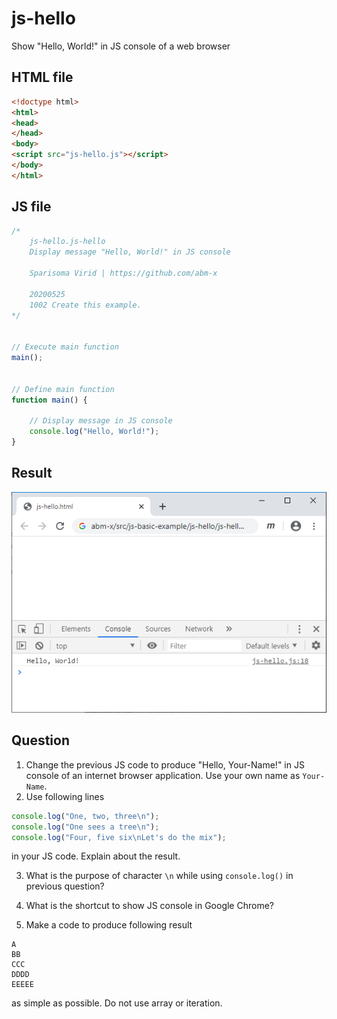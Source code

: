 # js-hello
Show "Hello, World!" in JS console of a web browser

## HTML file
```html
<!doctype html>
<html>
<head>
</head>
<body>
<script src="js-hello.js"></script>
</body>
</html>
```

## JS file
```javascript
/*
	js-hello.js-hello
	Display message "Hello, World!" in JS console
	
	Sparisoma Virid | https://github.com/abm-x
	
	20200525
	1002 Create this example.
*/


// Execute main function
main();


// Define main function
function main() {
	
	// Display message in JS console
	console.log("Hello, World!");
}
```

## Result
![](js-hello.png)

## Question
1. Change the previous JS code to produce "Hello, Your-Name!" in JS console of an internet browser application. Use your own name as `Your-Name`.
2. Use following lines
```javascript
console.log("One, two, three\n");
console.log("One sees a tree\n");
console.log("Four, five six\nLet's do the mix");
```
in your JS code. Explain about the result.

3. What is the purpose of character `\n` while using `console.log()` in previous question?

4. What is the shortcut to show JS console in Google Chrome?

5. Make a code to produce following result
```
A
BB
CCC
DDDD
EEEEE
```
as simple as possible. Do not use array or iteration.